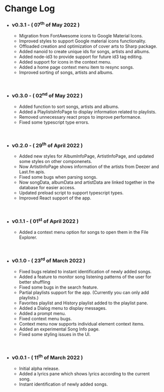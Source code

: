 # Change Log

- ### v0.3.1 - ( 07<sup>th</sup> of May 2022 )
  - Migration from FontAwesome icons to Google Material Icons.
  - Improved styles to support Google material icons functionality.
  - Offloaded creation and optimization of cover arts to Sharp package.
  - Added nanoid to create unique ids for songs, artists and albums.
  - Added node-id3 to provide support for future id3 tag editing.
  - Added support for icons in the context menu.
  - Added a home page context menu item to resync songs.
  - Improved sorting of songs, artists and albums.

<br>

- ### v0.3.0 - ( 02<sup>nd</sup> of May 2022 )
  - Added function to sort songs, artists and albums.
  - Added a PlaylistsInfoPage to display information related to playlists.
  - Removed unnecessary react props to improve performance.
  - Fixed some typescript type errors.

<br>

- ### v0.2.0 - ( 29<sup>th</sup> of April 2022 )
  - Added new styles for AlbumInfoPage, ArtistInfoPage, and updated some styles on other componenets.
  - Now ArtistInfoPage shows information of the artists from Deezer and Last.fm apis.
  - Fixed some bugs when parsing songs.
  - Now songData, albumData and artistData are linked together in the database for easier access.
  - Updated preload script to support typescript types.
  - Improved React support of the app.

<br>

- ### v0.1.1 - ( 01<sup>st</sup> of April 2022 )
  - Added a context menu option for songs to open them in the File Explorer.

<br>

- ### v0.1.0 - ( 23<sup>rd</sup> of March 2022 )
  - Fixed bugs related to instant identification of newly added songs.
  - Added a feature to monitor song listening patterns of the user for better shuffling
  - Fixed some bugs in the search feature.
  - Partial playlists support for the app. (Currently you can only add playlists.)
  - Favorites playlist and History playlist added to the playlist pane.
  - Added a Dialog menu to display messages.
  - Added a prompt menu.
  - Fixed context menu bugs.
  - Context menu now supports individual element context items.
  - Added an experimental Song Info page.
  - Fixed some styling issues in the UI.

<br>

- ### v0.0.1 - ( 11<sup>th</sup> of March 2022 )

  - Initial alpha release.
  - Added a lyrics pane which shows lyrics according to the current song.
  - Instant identification of newly added songs.
